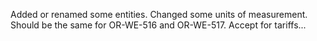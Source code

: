 Added or renamed some entities.
Changed some units of measurement.
Should be the same for OR-WE-516 and OR-WE-517.
Accept for tariffs...
